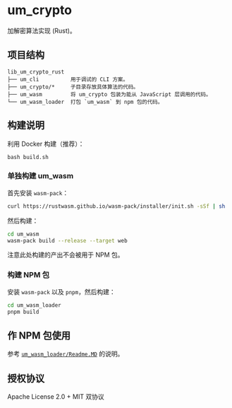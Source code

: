 # um_crypto

加解密算法实现 (Rust)。

## 项目结构

```text
lib_um_crypto_rust
├── um_cli          用于调试的 CLI 方案。
├── um_crypto/*     子目录存放具体算法的代码。
├── um_wasm         将 um_crypto 包装为能从 JavaScript 层调用的代码。
└── um_wasm_loader  打包 `um_wasm` 到 npm 包的代码。
```

## 构建说明

利用 Docker 构建（推荐）：

```
bash build.sh
```

### 单独构建 um_wasm

首先安装 `wasm-pack`：

```sh
curl https://rustwasm.github.io/wasm-pack/installer/init.sh -sSf | sh
```

然后构建：

```sh
cd um_wasm
wasm-pack build --release --target web
```

注意此处构建的产出不会被用于 NPM 包。

### 构建 NPM 包

安装 `wasm-pack` 以及 `pnpm`，然后构建：

```sh
cd um_wasm_loader
pnpm build
```

## 作 NPM 包使用

参考 [`um_wasm_loader/Readme.MD`](um_wasm_loader/Readme.MD) 的说明。

## 授权协议

Apache License 2.0 + MIT 双协议
